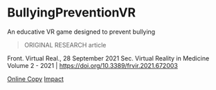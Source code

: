 # BullyingPreventionVR
An educative VR game designed to prevent bullying

> ORIGINAL RESEARCH article
          
Front. Virtual Real., 28 September 2021
Sec. Virtual Reality in Medicine
Volume 2 - 2021 | https://doi.org/10.3389/frvir.2021.672003
          
[Online Copy](https://www.frontiersin.org/articles/10.3389/frvir.2021.672003/full)
[Impact](https://loop-impact.frontiersin.org/impact/article/672003#totalviews/views)
